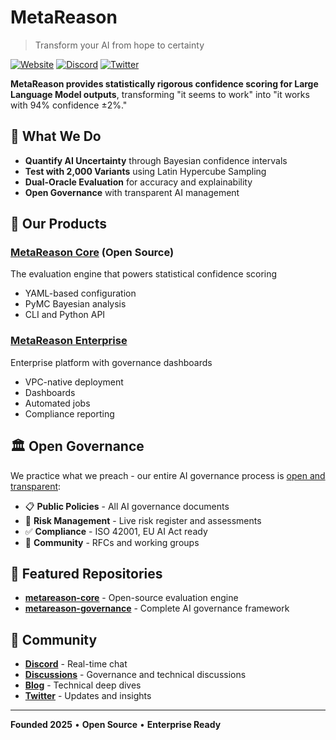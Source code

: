 # MetaReason
> Transform your AI from hope to certainty

[![Website](https://img.shields.io/badge/Website-metareason.ai-blue)](https://metareason.ai)
[![Discord](https://img.shields.io/discord/DISCORD_ID?label=Discord&logo=discord)](https://discord.gg/Wzh2NsmrmX)
[![Twitter](https://img.shields.io/twitter/follow/MetaReasonAI?style=social)](https://twitter.com/MetaReasonAI)

**MetaReason provides statistically rigorous confidence scoring for Large Language Model outputs**, transforming "it seems to work" into "it works with 94% confidence ±2%."

## 🎯 What We Do

- **Quantify AI Uncertainty** through Bayesian confidence intervals
- **Test with 2,000 Variants** using Latin Hypercube Sampling  
- **Dual-Oracle Evaluation** for accuracy and explainability
- **Open Governance** with transparent AI management

## 🚀 Our Products

### [MetaReason Core](https://github.com/metareason-ai/metareason-core) (Open Source)
The evaluation engine that powers statistical confidence scoring
- YAML-based configuration
- PyMC Bayesian analysis  
- CLI and Python API

### [MetaReason Enterprise](https://metareason.ai/enterprise)
Enterprise platform with governance dashboards
- VPC-native deployment
- Dashboards
- Automated jobs
- Compliance reporting

## 🏛️ Open Governance

We practice what we preach - our entire AI governance process is [open and transparent](https://github.com/metareason-ai/metareason-governance):

- 📋 **Public Policies** - All AI governance documents
- 🎯 **Risk Management** - Live risk register and assessments  
- ✅ **Compliance** - ISO 42001, EU AI Act ready
- 🤝 **Community** - RFCs and working groups

## 🌟 Featured Repositories

- **[metareason-core](https://github.com/metareason-ai/metareason-core)** - Open-source evaluation engine
- **[metareason-governance](https://github.com/metareason-ai/metareason-governance)** - Complete AI governance framework

## 💬 Community

- **[Discord]([https://discord.gg/metareason](https://discord.gg/Wzh2NsmrmX))** - Real-time chat
- **[Discussions](https://github.com/orgs/metareason-ai/discussions)** - Governance and technical discussions
- **[Blog](https://blog.metareason.ai)** - Technical deep dives
- **[Twitter](https://twitter.com/MetaReasonAI)** - Updates and insights

---

**Founded 2025** • **Open Source** • **Enterprise Ready**
